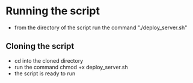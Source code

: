# Running the script
- from the directory of the script run the command "./deploy_server.sh"

## Cloning the script
- cd into the cloned directory
- run the command chmod +x deploy_server.sh
- the script is ready to run
